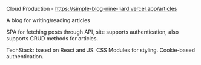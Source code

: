 Cloud Production - https://simple-blog-nine-liard.vercel.app/articles

A blog for writing/reading articles

SPA for fetching posts through API, site supports authentication, also supports CRUD methods for articles.

TechStack: based on React and JS. CSS Modules for styling. Cookie-based authentication.
